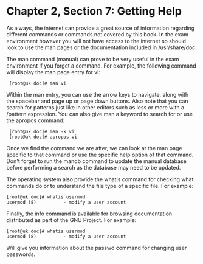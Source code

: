 # Chapter 2, Section 7: Getting Help

As always, the internet can provide a great source of information regarding different commands or commands not covered by this book. In the exam environment however you will not have access to the internet so should look to use the man pages or the documentation included in /usr/share/doc.

The man command (manual) can prove to be very useful in the exam environment if you forget a command. For example, the following command will display the man page entry for vi:

```
 [root@uk doc]# man vi
```

Within the man entry, you can use the arrow keys to navigate, along with the spacebar and page up or page down buttons. Also note that you can search for patterns just like in other editors such as less or more with a /pattern expression. You can also give man a keyword to search for or use the apropos command:

```
 [root@uk doc]# man -k vi
 [root@uk doc]# apropos vi
```

Once we find the command we are after, we can look at the man page specific to that command or use the specific help option of that command. Don't forget to run the mandb command to update the manual database before performing a search as the database may need to be updated.

The operating system also provide the whatis command for checking what commands do or to understand the file type of a specific file. For example:

```
[root@uk doc]# whatis usermod
usermod (8)          - modify a user account
```

Finally, the info command is available for browsing documentation distributed as part of the GNU Project. For example:

```
[root@uk doc]# whatis usermod
usermod (8)          - modify a user account
```

Will give you information about the passwd command for changing user passwords.

